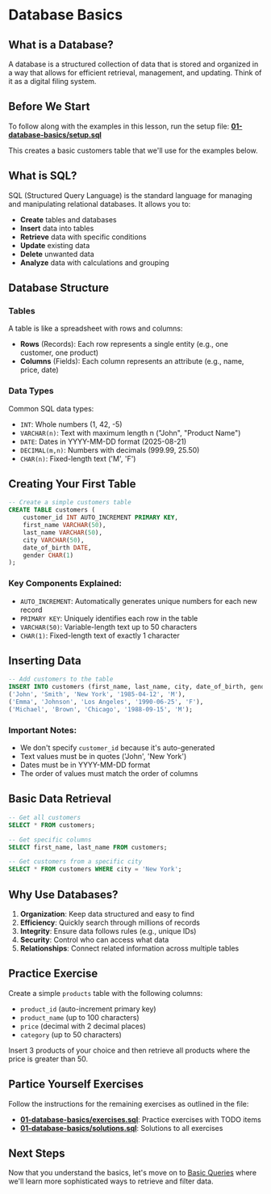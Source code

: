 # Database Basics

## What is a Database?

A database is a structured collection of data that is stored and organized in a way that allows for efficient retrieval, management, and updating. Think of it as a digital filing system.

## Before We Start

To follow along with the examples in this lesson, run the setup file:
**[01-database-basics/setup.sql](01-database-basics/setup.sql)**

This creates a basic customers table that we'll use for the examples below.

## What is SQL?

SQL (Structured Query Language) is the standard language for managing and manipulating relational databases. It allows you to:

-   **Create** tables and databases
-   **Insert** data into tables
-   **Retrieve** data with specific conditions
-   **Update** existing data
-   **Delete** unwanted data
-   **Analyze** data with calculations and grouping

## Database Structure

### Tables

A table is like a spreadsheet with rows and columns:

-   **Rows** (Records): Each row represents a single entity (e.g., one customer, one product)
-   **Columns** (Fields): Each column represents an attribute (e.g., name, price, date)

### Data Types

Common SQL data types:

-   `INT`: Whole numbers (1, 42, -5)
-   `VARCHAR(n)`: Text with maximum length n ("John", "Product Name")
-   `DATE`: Dates in YYYY-MM-DD format (2025-08-21)
-   `DECIMAL(m,n)`: Numbers with decimals (999.99, 25.50)
-   `CHAR(n)`: Fixed-length text ('M', 'F')

## Creating Your First Table

```sql
-- Create a simple customers table
CREATE TABLE customers (
    customer_id INT AUTO_INCREMENT PRIMARY KEY,
    first_name VARCHAR(50),
    last_name VARCHAR(50),
    city VARCHAR(50),
    date_of_birth DATE,
    gender CHAR(1)
);
```

### Key Components Explained:

-   `AUTO_INCREMENT`: Automatically generates unique numbers for each new record
-   `PRIMARY KEY`: Uniquely identifies each row in the table
-   `VARCHAR(50)`: Variable-length text up to 50 characters
-   `CHAR(1)`: Fixed-length text of exactly 1 character

## Inserting Data

```sql
-- Add customers to the table
INSERT INTO customers (first_name, last_name, city, date_of_birth, gender) VALUES
('John', 'Smith', 'New York', '1985-04-12', 'M'),
('Emma', 'Johnson', 'Los Angeles', '1990-06-25', 'F'),
('Michael', 'Brown', 'Chicago', '1988-09-15', 'M');
```

### Important Notes:

-   We don't specify `customer_id` because it's auto-generated
-   Text values must be in quotes ('John', 'New York')
-   Dates must be in YYYY-MM-DD format
-   The order of values must match the order of columns

## Basic Data Retrieval

```sql
-- Get all customers
SELECT * FROM customers;

-- Get specific columns
SELECT first_name, last_name FROM customers;

-- Get customers from a specific city
SELECT * FROM customers WHERE city = 'New York';
```

## Why Use Databases?

1. **Organization**: Keep data structured and easy to find
2. **Efficiency**: Quickly search through millions of records
3. **Integrity**: Ensure data follows rules (e.g., unique IDs)
4. **Security**: Control who can access what data
5. **Relationships**: Connect related information across multiple tables

## Practice Exercise

Create a simple `products` table with the following columns:

-   `product_id` (auto-increment primary key)
-   `product_name` (up to 100 characters)
-   `price` (decimal with 2 decimal places)
-   `category` (up to 50 characters)

Insert 3 products of your choice and then retrieve all products where the price is greater than 50.

## Partice Yourself Exercises

Follow the instructions for the remaining exercises as outlined in the file:

-   **[01-database-basics/exercises.sql](01-database-basics/exercises.sql)**: Practice exercises with TODO items
-   **[01-database-basics/solutions.sql](01-database-basics/solutions.sql)**: Solutions to all exercises

## Next Steps

Now that you understand the basics, let's move on to [Basic Queries](02-basic-queries.md) where we'll learn more sophisticated ways to retrieve and filter data.
